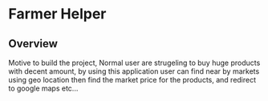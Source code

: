 
# **Farmer Helper**

## **Overview**
Motive to build the project, Normal user are strugeling to buy huge products with decent amount, by using this application user can find near by markets using geo location then find the market price for the products, and redirect to google maps etc...


